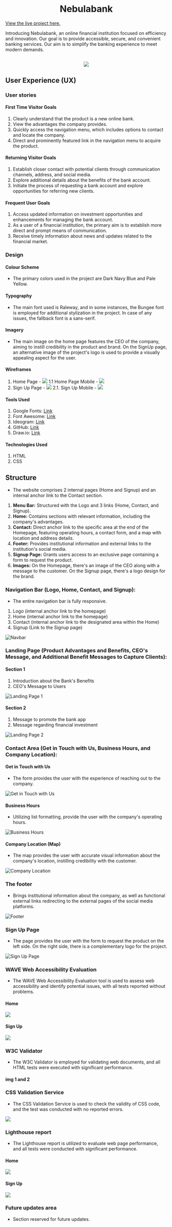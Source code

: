 <h1 align="center">Nebulabank</h1>

[View the live project here.](https://mariolfb.github.io/P1CodeInstitute/)

Introducing Nebulabank, an online financial institution focused on efficiency and innovation. Our goal is to provide accessible, secure, and convenient banking services. Our aim is to simplify the banking experience to meet modern demands.

<h2 align="center"><img src="https://i.ibb.co/M2T5RhL/nebulabank.png"></h2>

## User Experience (UX)

### User stories

#### First Time Visitor Goals

1. Clearly understand that the product is a new online bank.
2. View the advantages the company provides.
3. Quickly access the navigation menu, which includes options to contact and locate the company.
4. Direct and prominently featured link in the navigation menu to acquire the product.

#### Returning Visitor Goals

1. Establish closer contact with potential clients through communication channels, address, and social media.
2. Explore additional details about the benefits of the bank account.
3. Initiate the process of requesting a bank account and explore opportunities for referring new clients.

#### Frequent User Goals

1. Access updated information on investment opportunities and enhancements for managing the bank account.
2. As a user of a financial institution, the primary aim is to establish more direct and prompt means of communication.
3. Receive timely information about news and updates related to the financial market.

### Design

#### Colour Scheme

- The primary colors used in the project are Dark Navy Blue and Pale Yellow.

#### Typography

- The main font used is Raleway, and in some instances, the Bungee font is employed for additional stylization in the project. In case of any issues, the fallback font is a sans-serif.

#### Imagery

- The main image on the home page features the CEO of the company, aiming to instill credibility in the product and brand. On the SignUp page, an alternative image of the project's logo is used to provide a visually appealing aspect for the user.

#### Wireframes

1. Home Page - <img src="docs\wireframe\homepage.png">
1.1 Home Page Mobile - <img src="docs\wireframe\homepagemobile.png">
2. Sign Up Page - <img src="docs\wireframe\signup.png">
2.1. Sign Up Mobile - <img src="docs\wireframe\signupmobile.png">

#### Tools Used

1. Google Fonts: [Link](https://fonts.google.com/)
2. Font Awesome: [Link](https://fontawesome.com/)
3. Ideogram: [Link](https://ideogram.ai/)
4. GitHub: [Link](https://github.com/)
5. Draw.io: [Link](https://https://app.diagrams.net/)

#### Technologies Used

1. HTML
2. CSS

## Structure

- The website comprises 2 internal pages (Home and Signup) and an internal anchor link to the Contact section.

1. **Menu Bar:** Structured with the Logo and 3 links (Home, Contact, and Signup).
2. **Home:** Contains sections with relevant information, including the company's advantages.
3. **Contact:** Direct anchor link to the specific area at the end of the Homepage, featuring operating hours, a contact form, and a map with location and address details.
4. **Footer:** Provides institutional information and external links to the institution's social media.
5. **Signup Page:** Grants users access to an exclusive page containing a form to request the product.
6. **Images:** On the Homepage, there's an image of the CEO along with a message to the customer. On the Signup page, there's a logo design for the brand.

### Navigation Bar (Logo, Home, Contact, and Signup):

- The entire navigation bar is fully responsive.

1. Logo (internal anchor link to the homepage)
2. Home (internal anchor link to the homepage)
3. Contact (internal anchor link to the designated area within the Home)
4. Signup (Link to the Signup page)

![Navbar](docs/features/nebulabanknavbar.png)

### Landing Page (Product Advantages and Benefits, CEO's Message, and Additional Benefit Messages to Capture Clients):

#### Section 1

1. Introduction about the Bank's Benefits
2. CEO's Message to Users

![Landing Page 1](docs/features/nebulalp1.png)

#### Section 2

1. Message to promote the bank app
2. Message regarding financial investment

![Landing Page 2](docs/features/nebulalp2.png)

### Contact Area (Get in Touch with Us, Business Hours, and Company Location):

#### Get in Touch with Us

- The form provides the user with the experience of reaching out to the company.

![Get in Touch with Us](docs/features/getintouchwithus.png)

#### Business Hours

- Utilizing list formatting, provide the user with the company's operating hours.

![Business Hours](docs/features/businesshours.png)

#### Company Location (Map)

- The map provides the user with accurate visual information about the company's location, instilling credibility with the customer.

![Company Location](docs/features/nebulamap.png)

### The footer

- Brings institutional information about the company, as well as functional external links redirecting to the external pages of the social media platforms.

![Footer](docs/features/footer.png)

### Sign Up Page

- The page provides the user with the form to request the product on the left side. On the right side, there is a complementary logo for the project.

![Sign Up Page](docs/features/signuppage.png)

### WAVE Web Accessibility Evaluation

- The WAVE Web Accessibility Evaluation tool is used to assess web accessibility and identify potential issues, with all tests reported without problems.

#### Home
<img src="docs\tests\wavehomepage.png">

#### Sign Up
<img src="docs\tests\wavesignup.png">

### W3C Validator

- The W3C Validator is employed for validating web documents, and all HTML tests were executed with significant performance.

#### img 1 and 2

### CSS Validation Service

- The CSS Validation Service is used to check the validity of CSS code, and the test was conducted with no reported errors.
<img src="docs\tests\w3ccssvalidation.png">

### Lighthouse report

- The Lighthouse report is utilized to evaluate web page performance, and all tests were conducted with significant performance.

#### Home
<img src="docs\tests\lighthousehomepage.png">

#### Sign Up
<img src="docs\tests\lighthousehomepage.png">


### Future updates area

- Section reserved for future updates.
